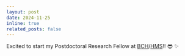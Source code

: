 ```yaml
---
layout: post
date: 2024-11-25
inline: true
related_posts: false
---
```


Excited to start my Postdoctoral Research Fellow at <a href="https://www.fnndsc.org/">BCH</a>/<a href="https://hms.harvard.edu/">HMS</a>!! :sunglasses: :sparkles:
